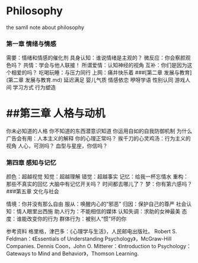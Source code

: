 # Philosophy
the samll note about philosophy
### 第一章 情绪与情感
需要：情绪和情感的催化剂 
具身认知：谁说情绪是主观的？
微反应：你会察颜观色吗？ 
共情：学会与他人联接！
所谓爱情：认知神经的视角
互补：你们是因为这个相爱的吗？
吃喝玩睡：与压力同行
上网：痛并快乐着
###[第二章  发展与教育](第二章 发展与教育.md)
延迟满足
婴儿气质
情感依恋
咿呀学语
性别认同
游戏人间
学习方式
行为塑造

# ##第三章  人格与动机
你未必知道的人格
你不知道的东西潜意识知道
你运用自如的自我防御机制
为什么广告会有用：人本主义的解释
你的心理正常吗？
挨千刀的心灵鸡汤：行为主义的视角
人心，可测吗？
血型与星座，你信吗？
### 第四章  感知与记忆
颜色：超越视觉
知觉：超越理解
错觉：超越事实
记忆：给我一杯忘情水
重构：那些不真实的回忆
大脑中有记忆开关吗？
时间都去哪儿了？
梦：你有第六感吗？
###第五章  文化与社会

情境：你并没有那么自由
服从：唤醒内心的“邪恶”
归因：保护自己的尊严
社会认知：情人眼里出西施
助人行为：不能相信的媒体
认知失调：求助的女神最美
态度：谁能改变你的行为
群体行为：被别人“惯”坏的你

参考资料
格里格，津巴多：《心理学与生活》，人民邮电出版社。
Robert S. Feldman：《Essentials of Understanding Psychology》，McGraw-Hill Companies.
Dennis Coon，John O. Mitterer：《Introduction to Psychology：Gateways to Mind and Behavior》，Thomson Learning.
